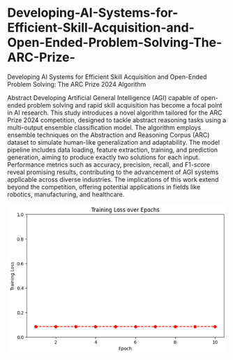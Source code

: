 # Developing-AI-Systems-for-Efficient-Skill-Acquisition-and-Open-Ended-Problem-Solving-The-ARC-Prize-
Developing AI Systems for Efficient Skill Acquisition and Open-Ended Problem Solving: The ARC Prize 2024 Algorithm

Abstract
Developing Artificial General Intelligence (AGI) capable of open-ended problem solving and rapid skill acquisition has become a focal point in AI research. This study introduces a novel algorithm tailored for the ARC Prize 2024 competition, designed to tackle abstract reasoning tasks using a multi-output ensemble classification model. The algorithm employs ensemble techniques on the Abstraction and Reasoning Corpus (ARC) dataset to simulate human-like generalization and adaptability. The model pipeline includes data loading, feature extraction, training, and prediction generation, aiming to produce exactly two solutions for each input. Performance metrics such as accuracy, precision, recall, and F1-score reveal promising results, contributing to the advancement of AGI systems applicable across diverse industries. The implications of this work extend beyond the competition, offering potential applications in fields like robotics, manufacturing, and healthcare.

<img src="https://github.com/tobimichigan/Developing-AI-Systems-for-Efficient-Skill-Acquisition-and-Open-Ended-Problem-Solving-The-ARC-Prize-/blob/main/TPot1.png" />
